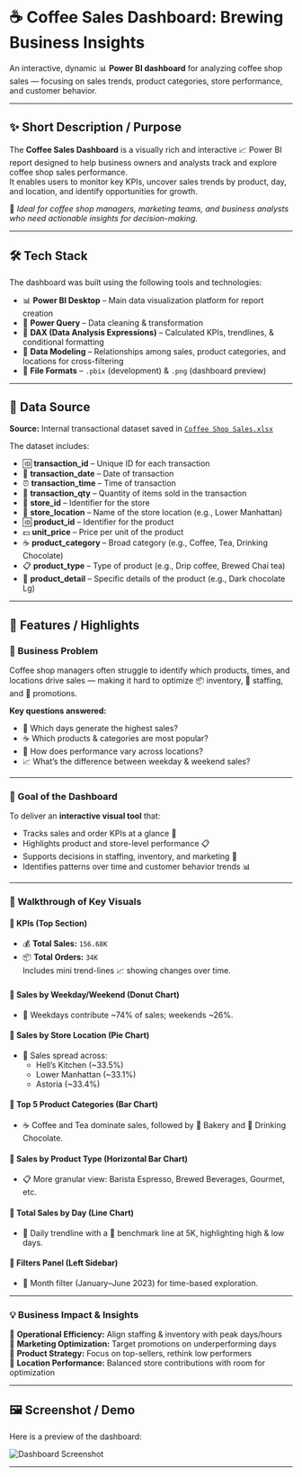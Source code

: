 # ☕️ Coffee Sales Dashboard: Brewing Business Insights

An interactive, dynamic 📊 **Power BI dashboard** for analyzing coffee shop sales — focusing on sales trends, product categories, store performance, and customer behavior.  

---

## ✨ Short Description / Purpose

The **Coffee Sales Dashboard** is a visually rich and interactive 📈 Power BI report designed to help business owners and analysts track and explore coffee shop sales performance.  
It enables users to monitor key KPIs, uncover sales trends by product, day, and location, and identify opportunities for growth.  

🎯 *Ideal for coffee shop managers, marketing teams, and business analysts who need actionable insights for decision-making.*

---

## 🛠️ Tech Stack

The dashboard was built using the following tools and technologies:  

- 📊 **Power BI Desktop** – Main data visualization platform for report creation  
- 🔄 **Power Query** – Data cleaning & transformation  
- 🧠 **DAX (Data Analysis Expressions)** – Calculated KPIs, trendlines, & conditional formatting  
- 📝 **Data Modeling** – Relationships among sales, product categories, and locations for cross-filtering  
- 📁 **File Formats** – `.pbix` (development) & `.png` (dashboard preview)

---

## 📂 Data Source

**Source:** Internal transactional dataset saved in [`Coffee Shop Sales.xlsx`](./Coffee%20Shop%20Sales.xlsx)  

The dataset includes:  
- 🆔 **transaction_id** – Unique ID for each transaction  
- 📅 **transaction_date** – Date of transaction  
- ⏰ **transaction_time** – Time of transaction  
- 🔢 **transaction_qty** – Quantity of items sold in the transaction  
- 🏬 **store_id** – Identifier for the store  
- 📍 **store_location** – Name of the store location (e.g., Lower Manhattan)  
- 🆔 **product_id** – Identifier for the product  
- 💵 **unit_price** – Price per unit of the product  
- ☕️ **product_category** – Broad category (e.g., Coffee, Tea, Drinking Chocolate)  
- 📋 **product_type** – Type of product (e.g., Drip coffee, Brewed Chai tea)  
- 📝 **product_detail** – Specific details of the product (e.g., Dark chocolate Lg)  
---

## 🌟 Features / Highlights

### 🚩 Business Problem
Coffee shop managers often struggle to identify which products, times, and locations drive sales — making it hard to optimize 📦 inventory, 👥 staffing, and 📣 promotions.

**Key questions answered:**
- 📆 Which days generate the highest sales?  
- ☕️ Which products & categories are most popular?  
- 🏬 How does performance vary across locations?  
- 📈 What’s the difference between weekday & weekend sales?  

---

### 🎯 Goal of the Dashboard
To deliver an **interactive visual tool** that:
- Tracks sales and order KPIs at a glance 🔎  
- Highlights product and store-level performance 📋  
- Supports decisions in staffing, inventory, and marketing 🤝  
- Identifies patterns over time and customer behavior trends 📊

---

### 👀 Walkthrough of Key Visuals

#### 🔷 KPIs (Top Section)
- 💰 **Total Sales:** `156.68K`
- 📦 **Total Orders:** `34K`  
Includes mini trend-lines 📈 showing changes over time.

#### 🔷 Sales by Weekday/Weekend (Donut Chart)
- 📆 Weekdays contribute ~74% of sales; weekends ~26%.

#### 🔷 Sales by Store Location (Pie Chart)
- 🏬 Sales spread across:
  - Hell’s Kitchen (~33.5%)
  - Lower Manhattan (~33.1%)
  - Astoria (~33.4%)

#### 🔷 Top 5 Product Categories (Bar Chart)
- ☕️ Coffee and Tea dominate sales, followed by 🍰 Bakery and 🍫 Drinking Chocolate.

#### 🔷 Sales by Product Type (Horizontal Bar Chart)
- 📋 More granular view: Barista Espresso, Brewed Beverages, Gourmet, etc.

#### 🔷 Total Sales by Day (Line Chart)
- 📅 Daily trendline with a 🔴 benchmark line at 5K, highlighting high & low days.

#### 🔷 Filters Panel (Left Sidebar)
- 📅 Month filter (January–June 2023) for time-based exploration.

---

### 💡 Business Impact & Insights
🚀 **Operational Efficiency:** Align staffing & inventory with peak days/hours  
🎯 **Marketing Optimization:** Target promotions on underperforming days  
🍪 **Product Strategy:** Focus on top-sellers, rethink low performers  
📍 **Location Performance:** Balanced store contributions with room for optimization

---

## 🖼️ Screenshot / Demo

Here is a preview of the dashboard:  

![Dashboard Screenshot](https://your-placeholder-url-to-dashboard-screenshot.png)

---


